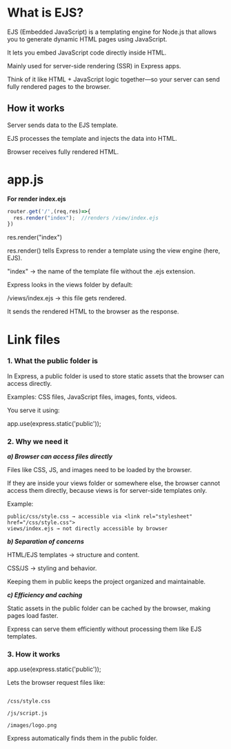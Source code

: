 # What is EJS?

EJS (Embedded JavaScript) is a templating engine for Node.js that allows you to generate dynamic HTML pages using JavaScript.

It lets you embed JavaScript code directly inside HTML.

Mainly used for server-side rendering (SSR) in Express apps.

Think of it like HTML + JavaScript logic together—so your server can send fully rendered pages to the browser.

## How it works

Server sends data to the EJS template.

EJS processes the template and injects the data into HTML.

Browser receives fully rendered HTML.

# app.js
**For render index.ejs**

```js
router.get('/',(req,res)=>{
  res.render("index");  //renders /view/index.ejs
})
```
res.render("index")

res.render() tells Express to render a template using the view engine (here, EJS).

"index" → the name of the template file without the .ejs extension.

Express looks in the views folder by default:

/views/index.ejs → this file gets rendered.

It sends the rendered HTML to the browser as the response.


# Link files

### **1. What the public folder is**

In Express, a public folder is used to store static assets that the browser can access directly.

Examples: CSS files, JavaScript files, images, fonts, videos.

You serve it using:

app.use(express.static('public'));

### **2. Why we need it**
***a) Browser can access files directly***

Files like CSS, JS, and images need to be loaded by the browser.

If they are inside your views folder or somewhere else, the browser cannot access them directly, because views is for server-side templates only.

Example:
```
public/css/style.css → accessible via <link rel="stylesheet" href="/css/style.css">
views/index.ejs → not directly accessible by browser
```
***b) Separation of concerns***

HTML/EJS templates → structure and content.

CSS/JS → styling and behavior.

Keeping them in public keeps the project organized and maintainable.

***c) Efficiency and caching***

Static assets in the public folder can be cached by the browser, making pages load faster.

Express can serve them efficiently without processing them like EJS templates.


### **3. How it works**
app.use(express.static('public'));


Lets the browser request files like:
```

/css/style.css

/js/script.js

/images/logo.png
``` 

Express automatically finds them in the public folder.